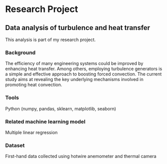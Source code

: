 # Research Project 
## Data analysis of turbulence and heat transfer
This analysis is part of my research project.
### Background
The efficiency of many engineering systems could be improved by enhancing heat transfer. Among others, employing turbulence generators is a simple and effective approach to boosting forced convection. The current study aims at revealing the key underlying mechanisms involved in promoting heat convection.
### Tools
Python (numpy, pandas, sklearn, matplotlib, seaborn)
### Related machine learning model
Multiple linear regression
### Dataset
First-hand data collected using hotwire anemometer and thermal camera
